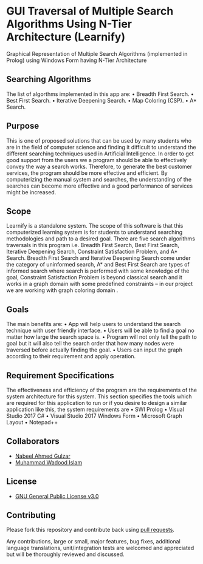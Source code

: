 # GUI Traversal of Multiple Search Algorithms Using N-Tier Architecture (Learnify)
Graphical Representation of Multiple Search Algorithms (implemented in Prolog) using Windows Form having N-Tier Architecture

## Searching Algorithms
The list of algorthms implemented in this app are:
•	Breadth First Search.
•	Best First Search.
•	Iterative Deepening Search.
•	Map Coloring (CSP).
•	A* Search.

## Purpose

This is one of proposed solutions that can be used by many students who are in the field of computer science and finding it difficult to understand the different searching techniques used in Artificial Intelligence. In order to get good support from the users we a program should be able to effectively convey the way a search works. Therefore, to generate the best customer services, the program should be more effective and efficient. By computerizing the manual system and searches, the understanding of the searches can become more effective and a good performance of services might be increased.

## Scope 

Learnify is a standalone system. The scope of this software is that this computerized learning system is for students to understand searching methodologies and path to a desired goal. There are five search algorithms traversals in this program i.e. Breadth First Search, Best First Search, Iterative Deepening Search, Constraint Satisfaction Problem, and A* Search. Breadth First Search and Iterative Deepening Search come under the category of uninformed search, A* and Best First Search are types of informed search where search is performed with some knowledge of the goal, Constraint Satisfaction Problem is beyond classical search and it works in a graph domain with some predefined constraints – in our project we are working with graph coloring domain .

## Goals

The main benefits are:
•	App will help users to understand the search technique with user friendly interface.
•	Users will be able to find a goal no matter how large the search space is.
•	Program will not only tell the path to goal but it will also tell the search order that how many nodes were traversed before actually finding the goal.
•	Users can input the graph according to their requirement and apply operation.

## Requirement Specifications
The effectiveness and efficiency of the program are the requirements of the system architecture for this system. This section specifies the tools which are required for this application to run or if you desire to design a similar application like this, the system requirements are
•	SWI Prolog
•	Visual Studio 2017 C#
•	Visual Studio 2017 Windows Form
•	Microsoft Graph Layout
•	Notepad++

## Collaborators

* [Nabeel Ahmed Gulzar](https://github.com/NabeelGulzar)
* [Muhammad Wadood Islam](https://github.com/wadoodislam)

## License

* [GNU General Public License v3.0](https://www.gnu.org/licenses/gpl-3.0.en.html)

## Contributing

Please fork this repository and contribute back using
[pull requests](https://github.com/sohaibrabbani/GUI-traversal-of-Multiple-Search-Algorithms-Using-N-Tier-Architecture/pulls).

Any contributions, large or small, major features, bug fixes, additional
language translations, unit/integration tests are welcomed and appreciated
but will be thoroughly reviewed and discussed.
